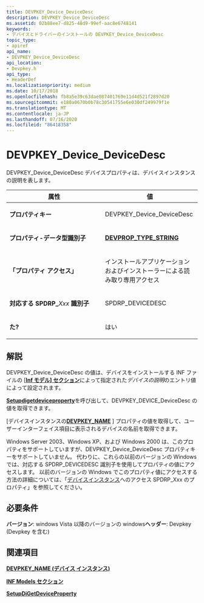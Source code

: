 ```yaml
---
title: DEVPKEY_Device_DeviceDesc
description: DEVPKEY_Device_DeviceDesc
ms.assetid: 02b88ee7-d825-48d9-99ef-aac8e6748141
keywords:
- デバイスとドライバーのインストールの DEVPKEY_Device_DeviceDesc
topic_type:
- apiref
api_name:
- DEVPKEY_Device_DeviceDesc
api_location:
- Devpkey.h
api_type:
- HeaderDef
ms.localizationpriority: medium
ms.date: 10/17/2018
ms.openlocfilehash: fb8a5e39c63dae087401769e11d4d521f2897d20
ms.sourcegitcommit: e180a0670b0b78c30541755e6e030df249979f1e
ms.translationtype: MT
ms.contentlocale: ja-JP
ms.lasthandoff: 07/16/2020
ms.locfileid: "86418358"
---
```

# <a name="devpkey_device_devicedesc"></a>DEVPKEY_Device_DeviceDesc


DEVPKEY_Device_DeviceDesc デバイスプロパティは、デバイスインスタンスの説明を表します。

<table>
<colgroup>
<col width="50%" />
<col width="50%" />
</colgroup>
<thead>
<tr>
<th>属性</th>
<th>値</th>
</tr>
</thead>
<tbody>
<tr class="odd">
<td align="left"><p><strong>プロパティキー</strong></p></td>
<td align="left"><p>DEVPKEY_Device_DeviceDesc</p></td>
</tr>
<tr class="even">
<td align="left"><p><strong>プロパティ-データ型識別子</strong></p></td>
<td align="left"><p><a href="devprop-type-string.md" data-raw-source="[&lt;strong&gt;DEVPROP_TYPE_STRING&lt;/strong&gt;](devprop-type-string.md)"><strong>DEVPROP_TYPE_STRING</strong></a></p></td>
</tr>
<tr class="odd">
<td align="left"><p><strong>「プロパティ アクセス」</strong></p></td>
<td align="left"><p>インストールアプリケーションおよびインストーラーによる読み取り専用アクセス</p></td>
</tr>
<tr class="even">
<td align="left"><p><strong>対応する SPDRP_</strong><em>Xxx</em> <strong>識別子</strong></p></td>
<td align="left"><p>SPDRP_DEVICEDESC</p></td>
</tr>
<tr class="odd">
<td align="left"><p><strong>た?</strong></p></td>
<td align="left"><p>はい</p></td>
</tr>
</tbody>
</table>

 

<a name="remarks"></a>解説
-------

DEVPKEY_Device_DeviceDesc の値は、デバイスをインストールする INF ファイルの [ [**Inf モデル] セクション**](https://docs.microsoft.com/windows-hardware/drivers/install/inf-models-section)によって指定された*デバイスの説明*のエントリ値によって設定されます。

[**Setupdigetdeviceproperty**](https://docs.microsoft.com/windows/desktop/api/setupapi/nf-setupapi-setupdigetdevicepropertyw)を呼び出して、DEVPKEY_DEVICE_DeviceDesc の値を取得できます。

[デバイスインスタンスの[**DEVPKEY_NAME**](devpkey-name--device-instance-.md) ] プロパティの値を取得して、ユーザーインターフェイス項目に表示されるデバイスの名前を取得できます。

Windows Server 2003、Windows XP、および Windows 2000 は、このプロパティをサポートしていますが、DEVPKEY_Device_DeviceDesc プロパティキーをサポートしていません。 代わりに、これらの以前のバージョンの Windows では、対応する SPDRP_DEVICEDESC 識別子を使用してプロパティの値にアクセスします。 以前のバージョンの Windows でこのプロパティ値にアクセスする方法の詳細については、「[デバイスインスタンス](https://docs.microsoft.com/windows-hardware/drivers/install/accessing-device-instance-spdrp-xxx-properties)へのアクセス SPDRP_Xxx のプロパティ」を参照してください。

<a name="requirements"></a>必要条件
------------

**バージョン**: windows Vista 以降のバージョンの windows**ヘッダー**: Devpkey (Devpkey を含む)


## <a name="see-also"></a>関連項目


[**DEVPKEY_NAME (デバイス インスタンス)**](devpkey-name--device-instance-.md)

[**INF Models セクション**](https://docs.microsoft.com/windows-hardware/drivers/install/inf-models-section)

[**SetupDiGetDeviceProperty**](https://docs.microsoft.com/windows/desktop/api/setupapi/nf-setupapi-setupdigetdevicepropertyw)

 

 






